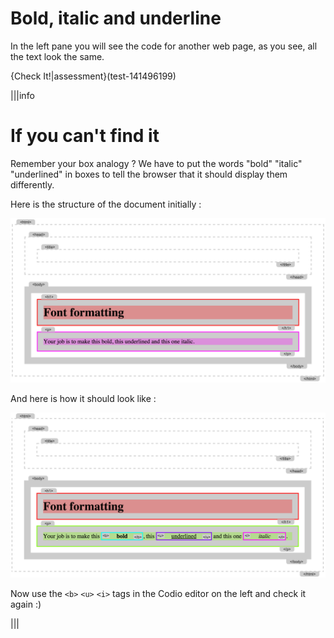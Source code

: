 # Bold, italic and underline

In the left pane you will see the code for another web page, as you see, all the text look the same.

{Check It!|assessment}(test-141496199)


|||info
# If you can't find it

Remember your box analogy ? We have to put the words "bold" "italic" "underlined" in boxes to tell the browser that it should display them differently.

Here is the structure of the document initially :

![](.guides/img/iframe3.png)

And here is how it should look like :

![](.guides/img/iframe4.png)

Now use the `<b>` `<u>` `<i>` tags in the Codio editor on the left and check it again :)

|||